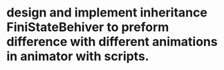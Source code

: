 # design and implement inheritance FiniStateBehiver to preform difference with different animations in animator with scripts.

